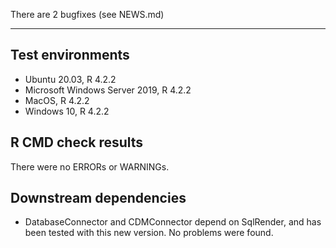 There are 2 bugfixes (see NEWS.md)

---

## Test environments
* Ubuntu 20.03, R 4.2.2
* Microsoft Windows Server 2019, R 4.2.2
* MacOS, R 4.2.2
* Windows 10, R 4.2.2

## R CMD check results

There were no ERRORs or WARNINGs. 

## Downstream dependencies

- DatabaseConnector and CDMConnector depend on SqlRender, and has been tested with this new version. No problems were found.